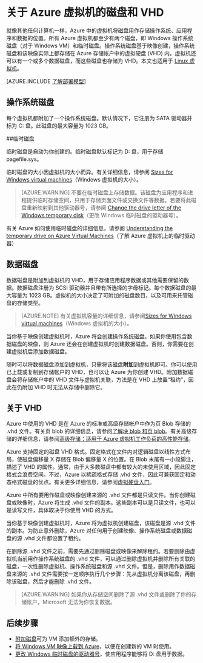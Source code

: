<properties
	pageTitle="关于 Windows VM 的磁盘和 VHD | Azure"
	description="了解 Azure 中 Windows 虚拟机磁盘和 VHD 的基础知识。"
	services="virtual-machines-windows"
	documentationCenter=""
	authors="cynthn"
	manager="timlt"
	editor="tysonn"
	tags="azure-resource-manager,azure-service-management"/>  


<tags
	ms.service="virtual-machines-windows"
	ms.workload="infrastructure-services"
	ms.tgt_pltfrm="vm-windows"
	ms.devlang="na"
	ms.topic="article"
	ms.date="06/16/2016"
	wacn.date="10/24/2016"
	ms.author="cynthn"/>  


# 关于 Azure 虚拟机的磁盘和 VHD

就像其他任何计算机一样，Azure 中的虚拟机将磁盘用作存储操作系统、应用程序和数据的位置。所有 Azure 虚拟机都至少有两个磁盘，即 Windows 操作系统磁盘（对于 Windows VM）和临时磁盘。操作系统磁盘基于映像创建，操作系统磁盘和该映像实际上都存储在 Azure 存储帐户中的虚拟硬盘 (VHD) 内。虚拟机还可以有一个或多个数据磁盘，而这些磁盘也存储为 VHD。本文也适用于 [Linux 虚拟机](/documentation/articles/virtual-machines-linux-about-disks-vhds/)。

[AZURE.INCLUDE [了解部署模型](../../includes/learn-about-deployment-models-both-include.md)]



## 操作系统磁盘

每个虚拟机都附加了一个操作系统磁盘。默认情况下，它注册为 SATA 驱动器并标为 C: 盘。此磁盘的最大容量为 1023 GB。

##临时磁盘

临时磁盘是自动为你创建的。临时磁盘默认标记为 D: 盘，用于存储 pagefile.sys。

临时磁盘的大小因虚拟机的大小而异。有关详细信息，请参阅 [Sizes for Windows virtual machines](/documentation/articles/virtual-machines-windows-sizes/)（Windows 虚拟机的大小）。

>[AZURE.WARNING] 不要在临时磁盘上存储数据。该磁盘为应用程序和进程提供临时存储空间，只用于存储页面文件或交换文件等数据。若要将此磁盘重新映射到其他驱动器号，请参阅 [Change the drive letter of the Windows temporary disk](/documentation/articles/virtual-machines-windows-classic-change-drive-letter/)（更改 Windows 临时磁盘的驱动器号）。

有关 Azure 如何使用临时磁盘的详细信息，请参阅 [Understanding the temporary drive on Azure Virtual Machines](https://blogs.msdn.microsoft.com/mast/2013/12/06/understanding-the-temporary-drive-on-windows-azure-virtual-machines/)（了解 Azure 虚拟机上的临时驱动器）

## 数据磁盘

数据磁盘是附加到虚拟机的 VHD，用于存储应用程序数据或其他需要保留的数据。数据磁盘注册为 SCSI 驱动器并且带有所选择的字母标记。每个数据磁盘的最大容量为 1023 GB。虚拟机的大小决定了可附加的磁盘数目，以及可用来托管磁盘的存储类型。

>[AZURE.NOTE] 有关虚拟机容量的详细信息，请参阅[Sizes for Windows virtual machines](/documentation/articles/virtual-machines-windows-sizes/)（Windows 虚拟机的大小）。

当你基于映像创建虚拟机时，Azure 将会创建操作系统磁盘。如果你使用包含数据磁盘的映像，则 Azure 还会在创建虚拟机时创建数据磁盘。否则，你需要在创建虚拟机后添加数据磁盘。

随时可以将数据磁盘添加到虚拟机，只需将该磁盘**附加**到虚拟机即可。你可以使用已上载或复制到存储帐户的 VHD，也可以让 Azure 为你创建 VHD。附加数据磁盘会将存储帐户中的 VHD 文件与虚拟机关联，方法是在 VHD 上放置“租约”，因此在仍附加 VHD 时无法从存储中删除它。

## 关于 VHD

Azure 中使用的 VHD 是在 Azure 的标准或高级存储帐户中作为页 Blob 存储的 .vhd 文件。有关页 blob 的详细信息，请参阅[了解块 blob 和页 blob](https://msdn.microsoft.com/zh-cn/library/ee691964.aspx)。有关高级存储的详细信息，请参阅[高级存储：适用于 Azure 虚拟机工作负荷的高性能存储](/documentation/articles/storage-premium-storage/)。

Azure 支持固定的磁盘 VHD 格式。固定格式在文件内对逻辑磁盘以线性方式布局，使磁盘偏移量 X 存储在 Blob 偏移量 X 的位置。在 Blob 末尾有一小段脚注，描述了 VHD 的属性。通常，由于大多数磁盘中都有较大的未使用区域，因此固定格式会浪费空间。不过，Azure 以稀疏格式存储 .vhd 文件，因此可兼获固定和动态格式磁盘的优点。有关更多详细信息，请参阅[虚拟硬盘入门](https://technet.microsoft.com/zh-cn/library/dd979539.aspx)。

Azure 中所有要用作磁盘或映像创建来源的 .vhd 文件都是只读文件。当你创建磁盘或映像时，Azure 将生成 .vhd 文件的副本。这些副本可以是只读文件，也可以是读写文件，具体取决于你使用 VHD 的方式。

当你基于映像创建虚拟机时，Azure 将为虚拟机创建磁盘，该磁盘是源 .vhd 文件的副本。为防止意外删除，Azure 对任何用于创建映像、操作系统磁盘或数据磁盘的源 .vhd 文件都设置了租约。

在删除源 .vhd 文件之前，需要先通过删除磁盘或映像来解除租约。若要删除由虚拟机当前用作操作系统磁盘的 .vhd 文件，可以通过删除虚拟机并删除所有关联的磁盘，一次性删除虚拟机、操作系统磁盘和源 .vhd 文件。但是，删除用作数据磁盘来源的 .vhd 文件需要按一定顺序执行几个步骤：先从虚拟机分离该磁盘，再删除该磁盘，然后才能删除 .vhd 文件。

>[AZURE.WARNING] 如果你从存储空间删除了源 .vhd 文件或删除了你的存储帐户，Microsoft 无法为你恢复数据。



## 后续步骤
-  [附加磁盘](/documentation/articles/virtual-machines-windows-attach-disk-portal/)可为 VM 添加额外的存储。
-  [将 Windows VM 映像上载到 Azure](/documentation/articles/virtual-machines-windows-upload-image/)，以便在创建新的 VM 时使用。
-  [更改 Windows 临时磁盘的驱动器号](/documentation/articles/virtual-machines-windows-classic-change-drive-letter/)，使应用程序能够将 D: 盘用于数据。

<!---HONumber=Mooncake_1017_2016-->